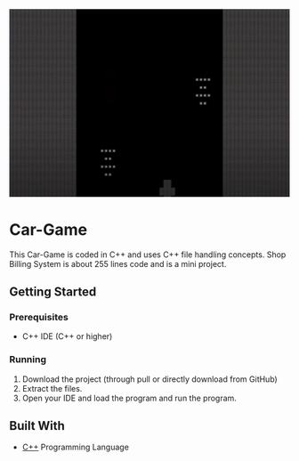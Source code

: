 


![logo](https://github.com/mumal885/Car-Game/blob/main/car%20game.png)
# Car-Game
This Car-Game is coded in C++ and uses C++ file handling concepts.
Shop Billing System is about 255 lines code and is a mini project.

## Getting Started

### Prerequisites

* C++ IDE (C++ or higher)

### Running

1. Download the project (through pull or directly download from GitHub)
2. Extract the files.
3. Open your IDE and load the program and run the program.

## Built With

* [C++](https://www.geeksforgeeks.org/c-plus-plus/)  Programming Language 
